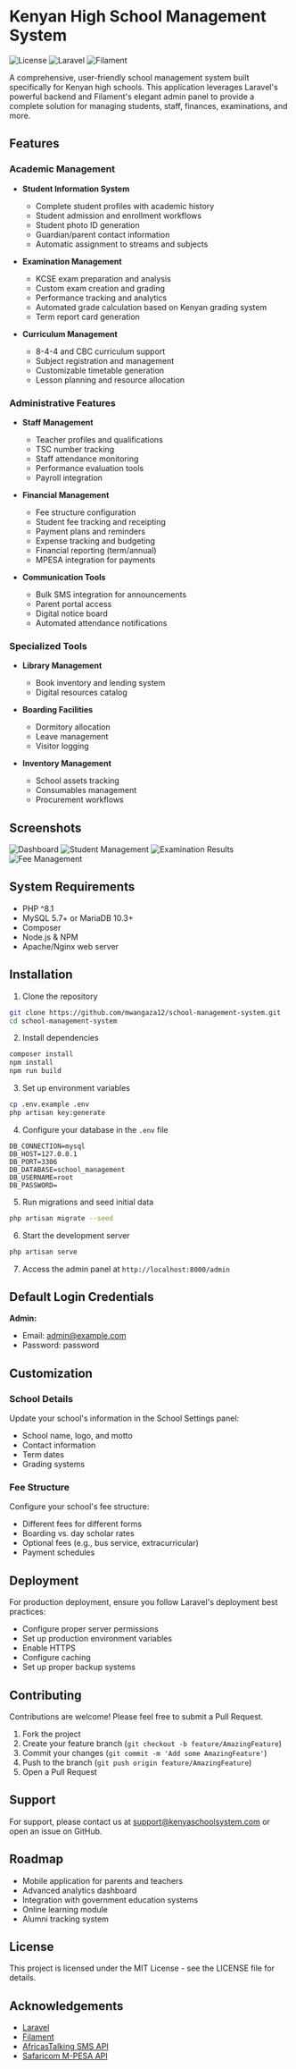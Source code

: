 # Kenyan High School Management System

![License](https://img.shields.io/badge/license-MIT-blue.svg)
![Laravel](https://img.shields.io/badge/Laravel-10.x-red.svg)
![Filament](https://img.shields.io/badge/Filament-3.x-purple.svg)

A comprehensive, user-friendly school management system built specifically for Kenyan high schools. This application leverages Laravel's powerful backend and Filament's elegant admin panel to provide a complete solution for managing students, staff, finances, examinations, and more.

## Features

### Academic Management
- **Student Information System**
  - Complete student profiles with academic history
  - Student admission and enrollment workflows
  - Student photo ID generation
  - Guardian/parent contact information
  - Automatic assignment to streams and subjects
  
- **Examination Management**
  - KCSE exam preparation and analysis
  - Custom exam creation and grading
  - Performance tracking and analytics
  - Automated grade calculation based on Kenyan grading system
  - Term report card generation
  
- **Curriculum Management**
  - 8-4-4 and CBC curriculum support
  - Subject registration and management
  - Customizable timetable generation
  - Lesson planning and resource allocation

### Administrative Features
- **Staff Management**
  - Teacher profiles and qualifications
  - TSC number tracking
  - Staff attendance monitoring
  - Performance evaluation tools
  - Payroll integration
  
- **Financial Management**
  - Fee structure configuration
  - Student fee tracking and receipting
  - Payment plans and reminders
  - Expense tracking and budgeting
  - Financial reporting (term/annual)
  - MPESA integration for payments
  
- **Communication Tools**
  - Bulk SMS integration for announcements
  - Parent portal access
  - Digital notice board
  - Automated attendance notifications

### Specialized Tools
- **Library Management**
  - Book inventory and lending system
  - Digital resources catalog
  
- **Boarding Facilities**
  - Dormitory allocation
  - Leave management
  - Visitor logging
  
- **Inventory Management**
  - School assets tracking
  - Consumables management
  - Procurement workflows

## Screenshots

![Dashboard](screenshots/dashboard.png)
![Student Management](screenshots/student-management.png)
![Examination Results](screenshots/examination-results.png)
![Fee Management](screenshots/fee-management.png)

## System Requirements

- PHP ^8.1
- MySQL 5.7+ or MariaDB 10.3+
- Composer
- Node.js & NPM
- Apache/Nginx web server

## Installation

1. Clone the repository
```bash
git clone https://github.com/mwangaza12/school-management-system.git
cd school-management-system
```

2. Install dependencies
```bash
composer install
npm install
npm run build
```

3. Set up environment variables
```bash
cp .env.example .env
php artisan key:generate
```

4. Configure your database in the `.env` file
```
DB_CONNECTION=mysql
DB_HOST=127.0.0.1
DB_PORT=3306
DB_DATABASE=school_management
DB_USERNAME=root
DB_PASSWORD=
```

5. Run migrations and seed initial data
```bash
php artisan migrate --seed
```

6. Start the development server
```bash
php artisan serve
```

7. Access the admin panel at `http://localhost:8000/admin`

## Default Login Credentials

**Admin:**
- Email: admin@example.com
- Password: password

## Customization

### School Details

Update your school's information in the School Settings panel:
- School name, logo, and motto
- Contact information
- Term dates
- Grading systems

### Fee Structure

Configure your school's fee structure:
- Different fees for different forms
- Boarding vs. day scholar rates
- Optional fees (e.g., bus service, extracurricular)
- Payment schedules

## Deployment

For production deployment, ensure you follow Laravel's deployment best practices:
- Configure proper server permissions
- Set up production environment variables
- Enable HTTPS
- Configure caching
- Set up proper backup systems

## Contributing

Contributions are welcome! Please feel free to submit a Pull Request.

1. Fork the project
2. Create your feature branch (`git checkout -b feature/AmazingFeature`)
3. Commit your changes (`git commit -m 'Add some AmazingFeature'`)
4. Push to the branch (`git push origin feature/AmazingFeature`)
5. Open a Pull Request

## Support

For support, please contact us at support@kenyaschoolsystem.com or open an issue on GitHub.

## Roadmap

- Mobile application for parents and teachers
- Advanced analytics dashboard
- Integration with government education systems
- Online learning module
- Alumni tracking system

## License

This project is licensed under the MIT License - see the LICENSE file for details.

## Acknowledgements

- [Laravel](https://laravel.com)
- [Filament](https://filamentphp.com)
- [AfricasTalking SMS API](https://africastalking.com)
- [Safaricom M-PESA API](https://developer.safaricom.co.ke)
